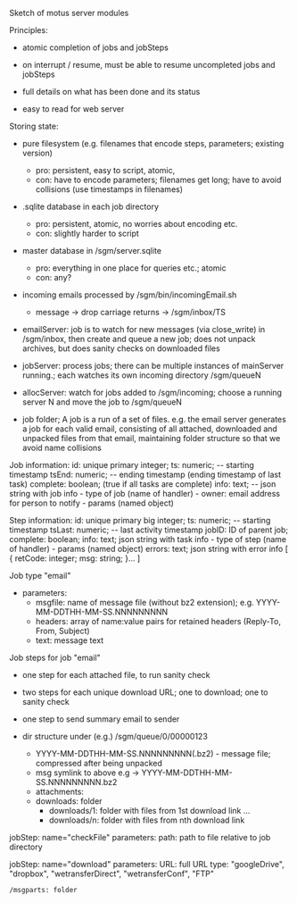 Sketch of motus server modules

Principles:

   - atomic completion of jobs and jobSteps

   - on interrupt / resume, must be able to resume uncompleted jobs
     and jobSteps

   - full details on what has been done and its status

   - easy to read for web server

Storing state:

   - pure filesystem (e.g. filenames that encode steps, parameters; existing version)
      - pro: persistent, easy to script, atomic,
      - con: have to encode parameters; filenames get long; have to avoid collisions (use timestamps in filenames)

   - .sqlite database in each job directory
      - pro: persistent, atomic, no worries about encoding etc.
      - con: slightly harder to script

   - master database in /sgm/server.sqlite
      - pro: everything in one place for queries etc.; atomic
      - con: any?

- incoming emails processed by /sgm/bin/incomingEmail.sh
  - message -> drop carriage returns -> /sgm/inbox/TS

- emailServer: job is to watch for new messages (via close_write) in /sgm/inbox, then
   create and queue a new job; does not unpack archives, but does sanity checks
   on downloaded files

- jobServer: process jobs; there can be multiple instances of mainServer
  running.; each watches its own incoming directory
  /sgm/queueN

- allocServer: watch for jobs added to /sgm/incoming; choose a running server
  N and move the job to /sgm/queueN
  
- job folder; A job is a run of a set of files.  e.g. the email server
  generates a job for each valid email, consisting of all attached, downloaded
  and unpacked files from that email, maintaining folder structure so that
  we avoid name collisions

Job information:
   id: unique primary integer;
   ts: numeric; -- starting timestamp
   tsEnd: numeric; -- ending timestamp (ending timestamp of last task)
   complete: boolean; (true if all tasks are complete)
   info: text; -- json string with job info
       - type of job (name of handler)
       - owner: email address for person to notify
       - params (named object)

Step information:
   id: unique primary big integer;
   ts: numeric; -- starting timestamp
   tsLast: numeric; -- last activity timestamp
   jobID: ID of parent job;
   complete: boolean;
   info: text; json string with task info
      - type of step (name of handler)
      - params (named object)
   errors: text; json string with error info
      [
       {
        retCode: integer;
        msg: string;
        }...
      ]

Job type "email"
- parameters:
   - msgfile: name of message file (without bz2 extension); e.g. YYYY-MM-DDTHH-MM-SS.NNNNNNNNN
   - headers: array of name:value pairs for retained headers (Reply-To, From, Subject)
   - text: message text

Job steps for job "email"
  - one step for each attached file, to run sanity check

  - two steps for each unique download URL; one to download; one to sanity check

  - one step to send summary email to sender

- dir structure under (e.g.) /sgm/queue/0/00000123
    - YYYY-MM-DDTHH-MM-SS.NNNNNNNNN(.bz2) - message file; compressed after being unpacked
    - msg symlink to above e.g -> YYYY-MM-DDTHH-MM-SS.NNNNNNNNN.bz2
    - attachments:
    - downloads: folder
      - downloads/1: folder with files from 1st download link
      ...
      - downloads/n: folder with files from nth download link

jobStep: name="checkFile"
 parameters:
  path: path to file relative to job directory

jobStep: name="download"
 parameters:
  URL: full URL
  type: "googleDrive", "dropbox", "wetransferDirect", "wetransferConf", "FTP"
 

 

    
    
    /msgparts: folder
  




